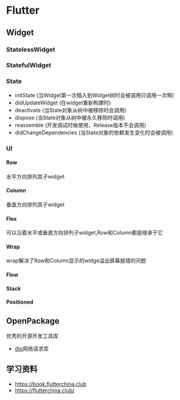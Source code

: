 # Flutter

## Widget
### StatelessWidget

### StatefulWidget

### State
- initState (当Widget第一次插入到Widget树时会被调用只调用一次啊)
- didUpdateWidget (在widget重新构建时)
- deactivate (当State对象从树中被移除时会调用)
- dispose (当State对象从树中被永久移除时调用)
- reassemble (开发调试时候使用，Release版本不会调用)
- didChangeDependencies (当State对象的依赖发生变化时会被调用)
### UI
#### Row
水平方向排列其子widget
#### Column
垂直方向排列其子widget
#### Flex
可以沿着水平或垂直方向排列子widget,Row和Column都是继承于它
#### Wrap
wrap解决了Row和Column显示的widge溢出屏幕报错的问题
#### Flow
#### Stack
#### Positioned
## OpenPackage
优秀的开源开发工具库
- [dio](https://github.com/flutterchina/dio)网络请求库

## 学习资料
- https://book.flutterchina.club
- https://flutterchina.club/